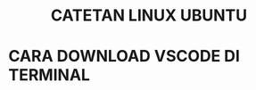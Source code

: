 <div align = "center">
  <h1> CATETAN LINUX UBUNTU </h1>
</div>

# CARA DOWNLOAD VSCODE DI TERMINAL
